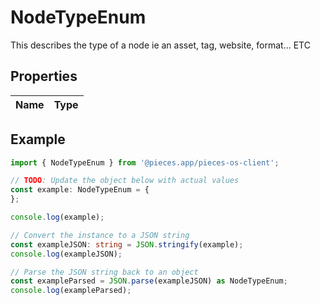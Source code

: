 
# NodeTypeEnum

This describes the type of a node ie an asset, tag, website, format... ETC

## Properties

Name | Type
------------ | -------------

## Example

```typescript
import { NodeTypeEnum } from '@pieces.app/pieces-os-client';

// TODO: Update the object below with actual values
const example: NodeTypeEnum = {
};

console.log(example);

// Convert the instance to a JSON string
const exampleJSON: string = JSON.stringify(example);
console.log(exampleJSON);

// Parse the JSON string back to an object
const exampleParsed = JSON.parse(exampleJSON) as NodeTypeEnum;
console.log(exampleParsed);
```


